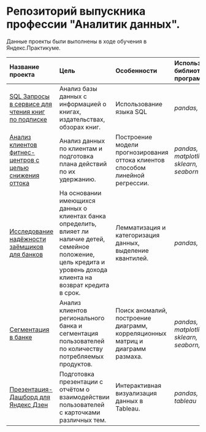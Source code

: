 # Репозиторий выпускника профессии "Аналитик данных".

Данные проекты были выполнены в ходе обучения в Яндекс.Практикуме.


| Название проекта | Цель |  Особенности      |  Используемые библиотеки и программы | 
| :---------------------- | :---------------------- | :---------------------- | :---------------------- |
| [SQL Запросы в сервисе для чтения книг по подписке]( https://github.com/Sergjoint/Data_analyst_projects/blob/main/SQL%20Запросы%20в%20сервисе%20для%20чтения%20книг%20по%20подписке/SQL%20project.ipynb "Шпаргалка Markdown")| Анализ базы данных с информацией о книгах, издательствах, обзорах книг.| Использование языка SQL | *pandas, SQL*|
| [Анализ клиентов фитнес-центров с целью снижения оттока](https://github.com/Sergjoint/Data_analyst_projects/blob/main/Анализ%20клиентов%20фитнес-центров%20с%20целью%20снижения%20оттока/Fitness_centre_churn.ipynb)| Анализ данных по клиентам и подготовка плана действий по их удержанию.| Построение модели прогнозирования оттока клиентов способом линейной регрессии.| *pandas, matplotlib, sklearn, seaborn* |
| [Исследование надёжности заёмщиков для банков](https://github.com/Sergjoint/Data_analyst_projects/blob/main/Исследование%20надёжности%20заёмщиков%20для%20банков/Credit%20scoring%20for%20bank.ipynb)| На основании имеющихся данных о клиентах банка определить, влияет ли наличие детей, семейное положение, цель кредита и уровень дохода клиента на возврат кредита в срок.| Лемматизация и категоризация данных, выделение квантилей.| *pandas, nltk* |
| [Сегментация в банке](https://github.com/Sergjoint/Data_analyst_projects/blob/main/Сегментация%20в%20банке/Segmentation%20in%20bank.ipynb)| Анализ клиентов регионального банка и сегментация пользователей по количеству потребляемых продуктов.| Поиск аномалий, построение диаграмм, корреляционных матриц и диаграмм размаха.| *pandas, matplotlib, sklearn, seaborn, plotly* |
| [Презентация- Дашборд для Яндекс Дзен](https://github.com/Sergjoint/Data_analyst_projects/blob/main/Презентация-%20Дашборд%20для%20Яндекс%20Дзен.pdf)| Подготовка  презентации с отчётом о взаимодействии пользователей с карточками различных тем.| Интерактивная визуализация данных в Tableau.| *pandas, tableau* |
